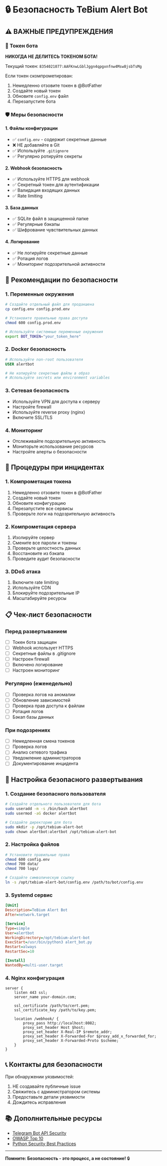 # 🔒 Безопасность TeBium Alert Bot

## ⚠️ ВАЖНЫЕ ПРЕДУПРЕЖДЕНИЯ

### 🚨 Токен бота
**НИКОГДА НЕ ДЕЛИТЕСЬ ТОКЕНОМ БОТА!**

Текущий токен: `8354021077:AAFKnwLGblJggn4qpgxnfnw4Msw8jsbTsMg`

Если токен скомпрометирован:
1. Немедленно отзовите токен в @BotFather
2. Создайте новый токен
3. Обновите `config.env` файл
4. Перезапустите бота

### 🛡️ Меры безопасности

#### 1. Файлы конфигурации
- ✅ `config.env` - содержит секретные данные
- ❌ НЕ добавляйте в Git
- ✅ Используйте `.gitignore`
- ✅ Регулярно ротируйте секреты

#### 2. Webhook безопасность
- ✅ Используйте HTTPS для webhook
- ✅ Секретный токен для аутентификации
- ✅ Валидация входящих данных
- ✅ Rate limiting

#### 3. База данных
- ✅ SQLite файл в защищенной папке
- ✅ Регулярные бэкапы
- ✅ Шифрование чувствительных данных

#### 4. Логирование
- ✅ Не логируйте секретные данные
- ✅ Ротация логов
- ✅ Мониторинг подозрительной активности

## 🔐 Рекомендации по безопасности

### 1. Переменные окружения
```bash
# Создайте отдельный файл для продакшена
cp config.env config.prod.env

# Установите правильные права доступа
chmod 600 config.prod.env

# Используйте системные переменные окружения
export BOT_TOKEN="your_token_here"
```

### 2. Docker безопасность
```dockerfile
# Используйте non-root пользователя
USER alertbot

# Не копируйте секретные файлы в образ
# Используйте secrets или environment variables
```

### 3. Сетевая безопасность
- Используйте VPN для доступа к серверу
- Настройте firewall
- Используйте reverse proxy (nginx)
- Включите SSL/TLS

### 4. Мониторинг
- Отслеживайте подозрительную активность
- Мониторьте использование ресурсов
- Настройте алерты о безопасности

## 🚨 Процедуры при инцидентах

### 1. Компрометация токена
1. Немедленно отзовите токен в @BotFather
2. Создайте новый токен
3. Обновите конфигурацию
4. Перезапустите все сервисы
5. Проверьте логи на подозрительную активность

### 2. Компрометация сервера
1. Изолируйте сервер
2. Смените все пароли и токены
3. Проверьте целостность данных
4. Восстановите из бэкапа
5. Проведите аудит безопасности

### 3. DDoS атака
1. Включите rate limiting
2. Используйте CDN
3. Блокируйте подозрительные IP
4. Масштабируйте ресурсы

## 📋 Чек-лист безопасности

### Перед развертыванием
- [ ] Токен бота защищен
- [ ] Webhook использует HTTPS
- [ ] Секретные файлы в .gitignore
- [ ] Настроен firewall
- [ ] Включено логирование
- [ ] Настроен мониторинг

### Регулярно (еженедельно)
- [ ] Проверка логов на аномалии
- [ ] Обновление зависимостей
- [ ] Проверка прав доступа к файлам
- [ ] Ротация логов
- [ ] Бэкап базы данных

### При подозрениях
- [ ] Немедленная смена токенов
- [ ] Проверка логов
- [ ] Анализ сетевого трафика
- [ ] Уведомление администраторов
- [ ] Документирование инцидента

## 🔧 Настройка безопасного развертывания

### 1. Создание безопасного пользователя
```bash
# Создайте отдельного пользователя для бота
sudo useradd -m -s /bin/bash alertbot
sudo usermod -aG docker alertbot

# Создайте директорию для бота
sudo mkdir -p /opt/tebium-alert-bot
sudo chown alertbot:alertbot /opt/tebium-alert-bot
```

### 2. Настройка файлов
```bash
# Установите правильные права
chmod 600 config.env
chmod 700 data/
chmod 700 logs/

# Создайте символическую ссылку
ln -s /opt/tebium-alert-bot/config.env /path/to/bot/config.env
```

### 3. Systemd сервис
```ini
[Unit]
Description=TeBium Alert Bot
After=network.target

[Service]
Type=simple
User=alertbot
WorkingDirectory=/opt/tebium-alert-bot
ExecStart=/usr/bin/python3 alert_bot.py
Restart=always
RestartSec=10

[Install]
WantedBy=multi-user.target
```

### 4. Nginx конфигурация
```nginx
server {
    listen 443 ssl;
    server_name your-domain.com;
    
    ssl_certificate /path/to/cert.pem;
    ssl_certificate_key /path/to/key.pem;
    
    location /webhook/ {
        proxy_pass http://localhost:8082;
        proxy_set_header Host $host;
        proxy_set_header X-Real-IP $remote_addr;
        proxy_set_header X-Forwarded-For $proxy_add_x_forwarded_for;
        proxy_set_header X-Forwarded-Proto $scheme;
    }
}
```

## 📞 Контакты для безопасности

При обнаружении уязвимостей:
1. НЕ создавайте публичные issue
2. Свяжитесь с администратором системы
3. Предоставьте детали уязвимости
4. Дождитесь исправления

## 📚 Дополнительные ресурсы

- [Telegram Bot API Security](https://core.telegram.org/bots/api#security)
- [OWASP Top 10](https://owasp.org/www-project-top-ten/)
- [Python Security Best Practices](https://python-security.readthedocs.io/)

---

**Помните: Безопасность - это процесс, а не состояние!** 🔒

